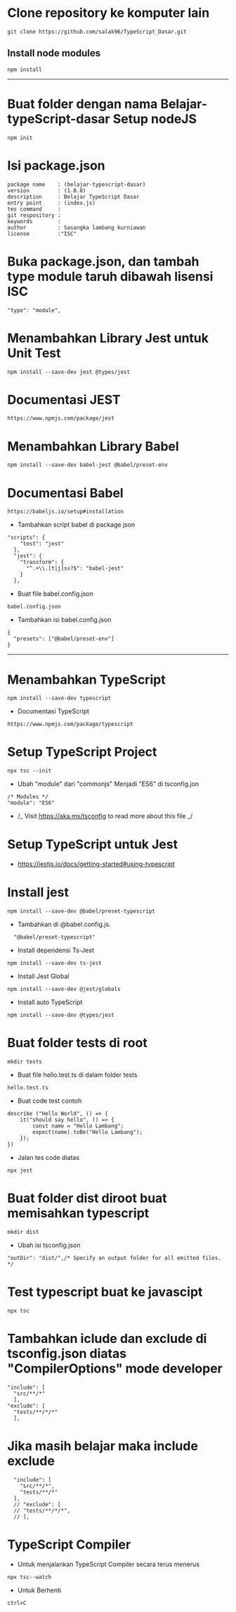 # Clone repository ke komputer lain

```
git clone https://github.com/salak96/TypeScript_Dasar.git
```

## Install node modules

```
npm install
```

---

# Buat folder dengan nama Belajar-typeScript-dasar Setup nodeJS

```
npm init
```

# Isi package.json

```
package name    : (belajar-typescript-dasar)
version         : (1.0.0)
description     : Belajar TypeScript Dasar
entry point     : (index.js)
tes command     :
git respository :
keywords        :
author          : Sasangka lambang kurniawan
license         :"ISC"
```

# Buka package.json, dan tambah type module taruh dibawah lisensi ISC

```
"type": "module",
```

# Menambahkan Library Jest untuk Unit Test

```
npm install --save-dev jest @types/jest
```

# Documentasi JEST

```
https://www.npmjs.com/package/jest
```

# Menambahkan Library Babel

```
npm install --save-dev babel-jest @babel/preset-env
```

# Documentasi Babel

```
https://babeljs.io/setup#installation
```

-   Tambahkan script babel di package json

```
"scripts": {
    "test": "jest"
  },
  "jest": {
    "transform": {
      "^.+\\.[t|j]sx?$": "babel-jest"
    }
  },
```

-   Buat file babel.config.json

```
babel.config.json
```

-   Tambahkan isi babel.config.json

```
{
  "presets": ["@babel/preset-env"]
}
```

---

# Menambahkan TypeScript

```
npm install --save-dev typescript
```

-   Documentasi TypeScript

```
https://www.npmjs.com/package/typescript
```

# Setup TypeScript Project

```
npx tsc --init
```

-   Ubah "module" dari "commonjs" Menjadi "ES6" di tsconfig.jon

```
/* Modules */
"module": "ES6"
```

-   /_ Visit https://aka.ms/tsconfig to read more about this file _/

# Setup TypeScript untuk Jest

-   https://jestjs.io/docs/getting-started#using-typescript

# Install jest

```
npm install --save-dev @babel/preset-typescript
```

-   Tambahkan di @babel.config.js.

```
  "@babel/preset-typescript"
```

-   Install dependensi Ts-Jest

```
npm install --save-dev ts-jest
```

-   Install Jest Global

```
npm install --save-dev @jest/globals
```

-   Install auto TypeScript

```
npm install --save-dev @types/jest
```

# Buat folder tests di root

```
mkdir tests
```

-   Buat file hello.test.ts di dalam folder tests

```
hello.test.ts
```

-   Buat code test contoh

```
describe ("Hello World", () => {
    it("should say hello", () => {
        const name = "Hello Lambang";
        expect(name).toBe("Hello Lambang");
    });
})
```

-   Jalan tes code diatas

```
npx jest
```

# Buat folder dist diroot buat memisahkan typescript

```
mkdir dist
```

-   Ubah isi tsconfig.json

```
"outDir": "dist/",/* Specify an output folder for all emitted files. */
```

# Test typescript buat ke javascipt

```
npx tsc
```

# Tambahkan iclude dan exclude di tsconfig.json diatas "CompilerOptions" mode developer

```
"include": [
  "src/**/*"
  ],
"exclude": [
  "tests/**/*/*"
  ],
```

# Jika masih belajar maka include exclude

```
  "include": [
    "src/**/*",
    "tests/**/*"
  ],
  // "exclude": [
  // "tests/**/*/*",
  // ],
```

# TypeScript Compiler

-   Untuk menjalankan TypeScript Compiler secara terus menerus

```
npx tsc--watch
```

-   Untuk Berhenti

```
ctrl+C
```
